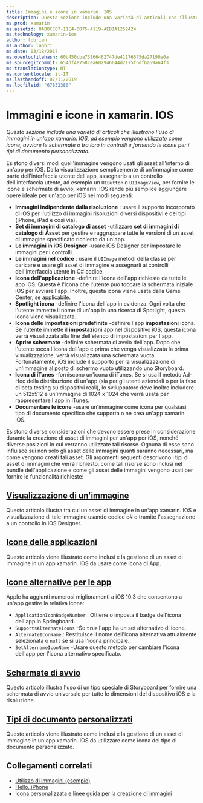 ```yaml
---
title: Immagini e icone in xamarin. IOS
description: Questa sezione include una varietà di articoli che illustrano l'uso di immagini in un'app xamarin. IOS, ad esempio vengono utilizzate come icone, avviare le schermate o tra loro in controlli e fornendo le icone per i tipi di documento personalizzato.
ms.prod: xamarin
ms.assetid: 0AB8CC07-11E4-0D75-4119-AED1A1252424
ms.technology: xamarin-ios
author: lobrien
ms.author: laobri
ms.date: 03/18/2017
ms.openlocfilehash: 60b450cba73166462747de41176575da27190e0a
ms.sourcegitcommit: 654df48758cea602946644d2175fbdfba59a64f3
ms.translationtype: MT
ms.contentlocale: it-IT
ms.lasthandoff: 07/11/2019
ms.locfileid: "67832380"
---
```

# <a name="images-and-icons-in-xamarinios"></a>Immagini e icone in xamarin. IOS

_Questa sezione include una varietà di articoli che illustrano l'uso di immagini in un'app xamarin. IOS, ad esempio vengono utilizzate come icone, avviare le schermate o tra loro in controlli e fornendo le icone per i tipi di documento personalizzato._

Esistono diversi modi quell'immagine vengono usati gli asset all'interno di un'app per iOS. Dalla visualizzazione semplicemente di un'immagine come parte dell'interfaccia utente dell'app, assegnarlo a un controllo dell'interfaccia utente, ad esempio un `UIButton` o `UIImageView`, per fornire le icone e schermate di avvio, xamarin. IOS rende più semplice aggiungere opere ideale per un'app per iOS nei modi seguenti: 

- **Immagini indipendente dalla risoluzione** : usare il supporto incorporato di iOS per l'utilizzo di immagini risoluzioni diversi dispositivi e dei tipi (iPhone, iPad e così via).
- **Set di immagini di catalogo di asset** -utilizzare **set di immagini di catalogo di Asset** per gestire e raggruppare tutte le versioni di un asset di immagine specificato richiesto da un'app.
- **Le immagini in iOS Designer** -usare iOS Designer per impostare le immagini per i controlli.
- **Le immagini nel codice** : usare il `UIImage` metodi della classe per caricare e usare gli asset di immagine e assegnarli ai controlli dell'interfaccia utente in C# codice.
- **Icona dell'applicazione** -definire l'icona dell'app richiesto da tutte le app iOS. Questa è l'icona che l'utente può toccare la schermata iniziale iOS per avviare l'app. Inoltre, questa icona viene usata dalla Game Center, se applicabile.
- **Spotlight icona** -definire l'icona dell'app in evidenza. Ogni volta che l'utente immette il nome di un'app in una ricerca di Spotlight, questa icona viene visualizzata.
- **Icona delle impostazioni predefinite** -definire l'app **impostazioni** icona. Se l'utente immette il **impostazioni** app nel dispositivo iOS, questa icona verrà visualizzata alla fine dell'elenco di impostazioni per l'app. 
- **Aprire schermate** -definire schermata di avvio dell'app. Dopo che l'utente tocca l'icona dell'app e prima che venga visualizzata la prima visualizzazione, verrà visualizzata una schermata vuota. Fortunatamente, iOS include il supporto per la visualizzazione di un'immagine al posto di schermo vuoto utilizzando uno Storyboard. 
- **Icona di iTunes** -forniscono un'icona di iTunes. Se si usa il metodo Ad-Hoc della distribuzione di un'app (sia per gli utenti aziendali o per la fase di beta testing su dispositivi reali), lo sviluppatore deve inoltre includere un 512x512 e un'immagine di 1024 x 1024 che verrà usata per rappresentare l'app in iTunes.
- **Documentare le icone** -usare un'immagine come icona per qualsiasi tipo di documento specifico che supporta o ne crea un'app xamarin. IOS.

Esistono diverse considerazioni che devono essere prese in considerazione durante la creazione di asset di immagini per un'app per iOS, nonché diverse posizioni in cui verranno utilizzate tali risorse. Ognuna di esse sono influisce sui non solo gli asset delle immagini quanti saranno necessari, ma come vengono creati tali asset. Gli argomenti seguenti descrivono i tipi di asset di immagini che verrà richiesto, come tali risorse sono inclusi nel bundle dell'applicazione e come gli asset delle immagini vengono usati per fornire le funzionalità richieste:


## <a name="displaying-an-imageiosapp-fundamentalsimages-iconsdisplaying-an-imagemd"></a>[Visualizzazione di un'immagine](~/ios/app-fundamentals/images-icons/displaying-an-image.md)

Questo articolo illustra tra cui un asset di immagine in un'app xamarin. IOS e visualizzazione di tale immagine usando codice c# o tramite l'assegnazione a un controllo in iOS Designer.

## <a name="application-iconsiosapp-fundamentalsimages-iconsapp-iconsmd"></a>[Icone delle applicazioni](~/ios/app-fundamentals/images-icons/app-icons.md)

Questo articolo viene illustrato come inclusi e la gestione di un asset di immagine in un'app xamarin. IOS da usare come icona di App.

## <a name="alternate-app-iconsiosapp-fundamentalsimages-iconsalternate-app-iconsmd"></a>[Icone alternative per le app](~/ios/app-fundamentals/images-icons/alternate-app-icons.md)

Apple ha aggiunti numerosi miglioramenti a iOS 10.3 che consentono a un'app gestire la relativa icona:

- `ApplicationIconBadgeNumber` : Ottiene o imposta il badge dell'icona dell'app in Springboard.
- `SupportsAlternateIcons` -Se `true` l'app ha un set alternativo di icone.
- `AlternateIconName` : Restituisce il nome dell'icona alternativa attualmente selezionata o `null` se si usa l'icona principale.
- `SetAlternameIconName` -Usare questo metodo per cambiare l'icona dell'app per l'icona alternativo specificato.


## <a name="launch-screensiosapp-fundamentalsimages-iconslaunch-screensmd"></a>[Schermate di avvio](~/ios/app-fundamentals/images-icons/launch-screens.md)

Questo articolo illustra l'uso di un tipo speciale di Storyboard per fornire una schermata di avvio universale per tutte le dimensioni del dispositivo iOS e la risoluzione.

## <a name="custom-document-typesiosapp-fundamentalsimages-iconscustom-document-typesmd"></a>[Tipi di documento personalizzati](~/ios/app-fundamentals/images-icons/custom-document-types.md)

Questo articolo viene illustrato come inclusi e la gestione di un asset di immagine in un'app xamarin. IOS da utilizzare come icona del tipo di documento personalizzato.



## <a name="related-links"></a>Collegamenti correlati

- [Utilizzo di immagini (esempio)](https://developer.xamarin.com/samples/monotouch/WorkingWithImages/)
- [Hello, iPhone](~/ios/get-started/hello-ios/index.md)
- [Icona personalizzata e linee guida per la creazione di immagini](https://developer.apple.com/library/ios/#documentation/UserExperience/Conceptual/MobileHIG/IconsImages/IconsImages.html)
